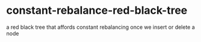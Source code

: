 # constant-rebalance-red-black-tree
a red black tree that affords constant rebalancing once we insert or delete a node
